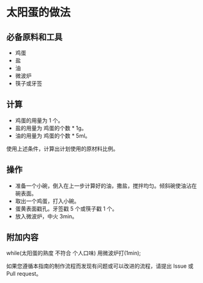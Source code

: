 # 太阳蛋的做法

## 必备原料和工具

- 鸡蛋
- 盐
- 油
- 微波炉
- 筷子或牙签

## 计算

- 鸡蛋的用量为 1 个。
- 盐的用量为 鸡蛋的个数 * 1g。
- 油的用量为 鸡蛋的个数 * 5ml。

使用上述条件，计算出计划使用的原材料比例。

## 操作

- 准备一个小碗，倒入在上一步计算好的油，撒盐，搅拌均匀。倾斜碗使油沾在碗表面。
- 取出一个鸡蛋，打入小碗。
- 蛋黄表面戳孔。牙签戳 5 个或筷子戳 1 个。
- 放入微波炉，中火 3min。

## 附加内容

while(太阳蛋的熟度 不符合 个人口味) 用微波炉打(1min);

如果您遵循本指南的制作流程而发现有问题或可以改进的流程，请提出 Issue 或 Pull request。
